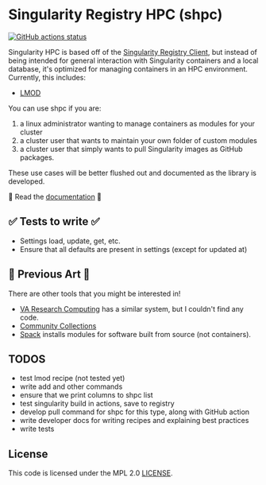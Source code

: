 # Singularity Registry HPC (shpc)

[![GitHub actions status](https://github.com/singularityhub/singularity-hpc/workflows/sregistry-ci/badge.svg?branch=master)](https://github.com/singularityhub/singularity-hpc/actions?query=branch%3Amain+workflow%3Asingularity-hpc)

Singularity HPC is based off of the [Singularity Registry Client](https://github.com/singularityhub/sregistry-cli), but instead of
being intended for general interaction with Singularity containers and a local database, it's optimized for managing containers
in an HPC environment. Currently, this includes:

 - [LMOD](https://lmod.readthedocs.io/en/latest/)

You can use shpc if you are:

1. a linux administrator wanting to manage containers as modules for your cluster
2. a cluster user that wants to maintain your own folder of custom modules
3. a cluster user that simply wants to pull Singularity images as GitHub packages.

These use cases will be better flushed out and documented as the library is developed.

📖️ Read the [documentation](https://singularity-hpc.readthedocs.io/en/latest/) 📖️

## ✅️ Tests to write ✅️ 

 - Settings load, update, get, etc.
 - Ensure that all defaults are present in settings (except for updated at)
 

## 🎨️ Previous Art 🎨️

There are other tools that you might be interested in!

 - [VA Research Computing](https://www.rc.virginia.edu/userinfo/rivanna/software/containers/) has a similar system, but I couldn't find any code.
 - [Community Collections](https://github.com/community-collections/community-collections)
 - [Spack](https://spack.readthedocs.io/en/latest/module_file_support.html) installs modules for software built from source (not containers).
 
## TODOS

 - test lmod recipe (not tested yet)
 - write add and other commands
 - ensure that we print columns to shpc list
 - test singularity build in actions, save to registry
 - develop pull command for shpc for this type, along with GitHub action
 - write developer docs for writing recipes and explaining best practices
 - write tests

## License

This code is licensed under the MPL 2.0 [LICENSE](LICENSE).
